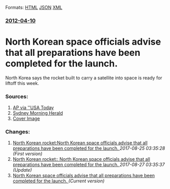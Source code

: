 
Formats: [HTML](/news/2012/04/10/north-korean-space-officials-advise-that-all-preparations-have-been-completed-for-the-launch.html)  [JSON](/news/2012/04/10/north-korean-space-officials-advise-that-all-preparations-have-been-completed-for-the-launch.json)  [XML](/news/2012/04/10/north-korean-space-officials-advise-that-all-preparations-have-been-completed-for-the-launch.xml)  

### [2012-04-10](/news/2012/04/10/index.md)

##### 
# North Korean space officials advise that all preparations have been completed for the launch. 

North Korea says the rocket built to carry a satellite into space is ready for liftoff this week.


### Sources:

1. [AP via ''USA Today](https://www.usatoday.com/news/world/story/2012-04-10/North-Korea-launch-satellite/54138506/1)
2. [Sydney Morning Herald](http://www.smh.com.au/travel/travel-news/airlines-reroute-flights-to-avoid-north-korea-rocket-20120410-1wmeg.html)
2. [Cover Image](http://i.usatoday.net/news/_photos/2012/04/10/N-Korea-official-Rocket-ready-for-launch-8C19GP79-x.jpg)

### Changes:

1. [North Korean rocket:North Korean space officials advise that all preparations have been completed for the launch. ](/news/2012/04/10/north-korean-rocket-pnorth-korean-space-officials-advise-that-all-preparations-have-been-completed-for-the-launch.md) _2017-08-25 03:35:28 (First version)_
2. [North Korean rocket:: North Korean space officials advise that all preparations have been completed for the launch. ](/news/2012/04/10/north-korean-rocket-north-korean-space-officials-advise-that-all-preparations-have-been-completed-for-the-launch.md) _2017-08-27 03:35:37 (Update)_
2. [North Korean space officials advise that all preparations have been completed for the launch. ](/news/2012/04/10/north-korean-space-officials-advise-that-all-preparations-have-been-completed-for-the-launch.md) _(Current version)_
